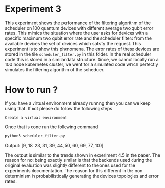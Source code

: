# Experiment 3

This experiment shows the performance of the filtering algorithm of the scheduler on 100 quantum devices with different average two qubit error rates. This mimics the situation where the user asks for devices with a specific maximum two qubit error rate and the scheduler filters from the available devices the set of devices which satisfy the request. This experiment is to show this phenomena. The error rates of these devices are stored in the file `scheduler_filter.py` in this folder. In the real scheduler code this is stored in a similar data structure. Since, we cannot locally run a 100 node kubernetes cluster, we went for a simulated code which perfectly simulates the filtering algorithm of the scheduler.

# How to run ?

If you have a virtual environment already running then you can we keep using that. If not please do follow the following steps

```bash
Create a virtual environment
```

Once that is done run the following command

```bash
python3 scheduler_filter.py
```

Output: [9, 18, 23, 31, 39, 44, 50, 60, 69, 77, 100]

The output is similar to the trends shown in experiment 4.5 in the paper. The reason for not being exactly similar is that the backends used during the original evaluation was slightly different to the ones used for the experiments documentation. The reason for this different in the non determinism in probabilistically generating the devices topologies and error rates.

